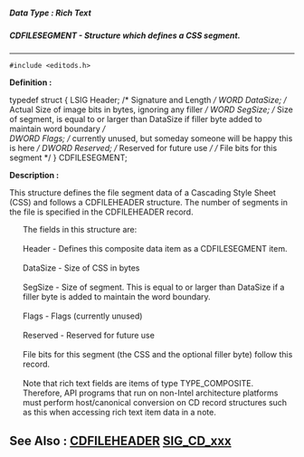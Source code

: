 ##### Data Type : Rich Text
##### CDFILESEGMENT - Structure which defines a CSS segment.
---
```
#include <editods.h>
```

**Definition :**

typedef struct {
 LSIG Header;  /* Signature and Length */
 WORD  DataSize;  /* Actual Size of image bits in bytes, ignoring any filler */
 WORD  SegSize;   /*  Size of segment, is equal to or larger than DataSize 
         if filler byte added to maintain word boundary */  
 DWORD Flags;  /* currently unused, but someday someone will be happy this is 
here */
 DWORD Reserved;  /* Reserved for future use */
 /* File bits for this segment */
} CDFILESEGMENT;


**Description :**

This structure defines the file segment data of a Cascading Style Sheet (CSS) and follows a CDFILEHEADER structure.  The number of segments in the file is specified in the CDFILEHEADER record.<br>

<ul>The fields in this structure are:<br>
<br>
Header - Defines this composite data item as a CDFILESEGMENT item.<br>
<br>
DataSize - Size of CSS in bytes<br>
<br>
SegSize - Size of segment. This is equal to or larger than DataSize if a filler byte is added to maintain the word boundary.<br>
<br>
Flags - Flags (currently unused)<br>
 <br>
Reserved - Reserved for future use<br>
<br>
File bits for this segment (the CSS and the optional filler byte) follow this record.<br>
<br>
Note that rich text fields are items of type TYPE_COMPOSITE.  Therefore, API programs that run on non-Intel architecture platforms must perform host/canonical conversion on CD record structures such as this when accessing rich text item data in a note. </ul>



**See Also :**
[CDFILEHEADER](/domino-c-api-docs/reference/Data/CDFILEHEADER)
[SIG_CD_xxx](/domino-c-api-docs/reference/Symb/SIG_CD_xxx)
---
